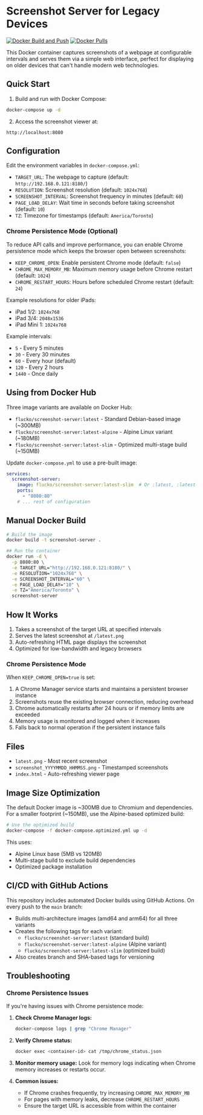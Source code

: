 # Screenshot Server for Legacy Devices

[![Docker Build and Push](https://github.com/flucko/screenshot-server/actions/workflows/docker-publish.yml/badge.svg)](https://github.com/flucko/screenshot-server/actions/workflows/docker-publish.yml)
[![Docker Pulls](https://img.shields.io/docker/pulls/flucko/screenshot-server)](https://hub.docker.com/r/flucko/screenshot-server)

This Docker container captures screenshots of a webpage at configurable intervals and serves them via a simple web interface, perfect for displaying on older devices that can't handle modern web technologies.

## Quick Start

1. Build and run with Docker Compose:
```bash
docker-compose up -d
```

2. Access the screenshot viewer at:
```
http://localhost:8080
```

## Configuration

Edit the environment variables in `docker-compose.yml`:

- `TARGET_URL`: The webpage to capture (default: `http://192.168.0.121:8180/`)
- `RESOLUTION`: Screenshot resolution (default: `1024x768`)
- `SCREENSHOT_INTERVAL`: Screenshot frequency in minutes (default: `60`)
- `PAGE_LOAD_DELAY`: Wait time in seconds before taking screenshot (default: `10`)
- `TZ`: Timezone for timestamps (default: `America/Toronto`)

### Chrome Persistence Mode (Optional)

To reduce API calls and improve performance, you can enable Chrome persistence mode which keeps the browser open between screenshots:

- `KEEP_CHROME_OPEN`: Enable persistent Chrome mode (default: `false`)
- `CHROME_MAX_MEMORY_MB`: Maximum memory usage before Chrome restart (default: `1024`)
- `CHROME_RESTART_HOURS`: Hours before scheduled Chrome restart (default: `24`)

Example resolutions for older iPads:
- iPad 1/2: `1024x768`
- iPad 3/4: `2048x1536`
- iPad Mini 1: `1024x768`

Example intervals:
- `5` - Every 5 minutes
- `30` - Every 30 minutes
- `60` - Every hour (default)
- `120` - Every 2 hours
- `1440` - Once daily

## Using from Docker Hub

Three image variants are available on Docker Hub:

- `flucko/screenshot-server:latest` - Standard Debian-based image (~300MB)
- `flucko/screenshot-server:latest-alpine` - Alpine Linux variant (~180MB)
- `flucko/screenshot-server:latest-slim` - Optimized multi-stage build (~150MB)

Update `docker-compose.yml` to use a pre-built image:

```yaml
services:
  screenshot-server:
    image: flucko/screenshot-server:latest-slim  # Or :latest, :latest-alpine
    ports:
      - "8080:80"
    # ... rest of configuration
```

## Manual Docker Build

```bash
# Build the image
docker build -t screenshot-server .

## Run the container
docker run -d \
  -p 8080:80 \
  -e TARGET_URL="http://192.168.0.121:8180/" \
  -e RESOLUTION="1024x768" \
  -e SCREENSHOT_INTERVAL="60" \
  -e PAGE_LOAD_DELAY="10" \
  -e TZ="America/Toronto" \
  screenshot-server
```

## How It Works

1. Takes a screenshot of the target URL at specified intervals
2. Serves the latest screenshot at `/latest.png`
3. Auto-refreshing HTML page displays the screenshot
4. Optimized for low-bandwidth and legacy browsers

### Chrome Persistence Mode

When `KEEP_CHROME_OPEN=true` is set:
1. A Chrome Manager service starts and maintains a persistent browser instance
2. Screenshots reuse the existing browser connection, reducing overhead
3. Chrome automatically restarts after 24 hours or if memory limits are exceeded
4. Memory usage is monitored and logged when it increases
5. Falls back to normal operation if the persistent instance fails

## Files

- `latest.png` - Most recent screenshot
- `screenshot_YYYYMMDD_HHMMSS.png` - Timestamped screenshots
- `index.html` - Auto-refreshing viewer page

## Image Size Optimization

The default Docker image is ~300MB due to Chromium and dependencies. For a smaller footprint (~150MB), use the Alpine-based optimized build:

```bash
# Use the optimized build
docker-compose -f docker-compose.optimized.yml up -d
```

This uses:
- Alpine Linux base (5MB vs 120MB)
- Multi-stage build to exclude build dependencies
- Optimized package installation

## CI/CD with GitHub Actions

This repository includes automated Docker builds using GitHub Actions. On every push to the `main` branch:
- Builds multi-architecture images (amd64 and arm64) for all three variants
- Creates the following tags for each variant:
  - `flucko/screenshot-server:latest` (standard build)
  - `flucko/screenshot-server:latest-alpine` (Alpine variant)
  - `flucko/screenshot-server:latest-slim` (optimized build)
- Also creates branch and SHA-based tags for versioning

## Troubleshooting

### Chrome Persistence Issues

If you're having issues with Chrome persistence mode:

1. **Check Chrome Manager logs:**
   ```bash
   docker-compose logs | grep "Chrome Manager"
   ```

2. **Verify Chrome status:**
   ```bash
   docker exec <container-id> cat /tmp/chrome_status.json
   ```

3. **Monitor memory usage:**
   Look for memory logs indicating when Chrome memory increases or restarts occur.

4. **Common issues:**
   - If Chrome crashes frequently, try increasing `CHROME_MAX_MEMORY_MB`
   - For pages with memory leaks, decrease `CHROME_RESTART_HOURS` 
   - Ensure the target URL is accessible from within the container

